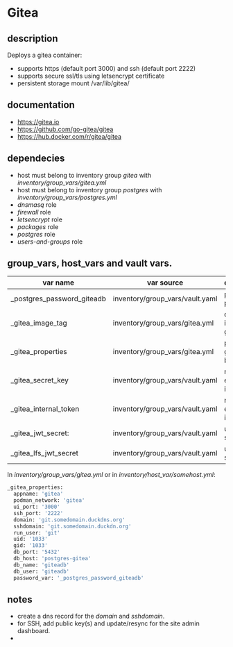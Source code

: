 # Gitea 

## description
Deploys a gitea container:

* supports https (default port 3000) and ssh (default port 2222)
* supports secure ssl/tls using letsencrypt certificate
* persistent storage mount /var/lib/gitea/

## documentation

* https://gitea.io
* https://github.com/go-gitea/gitea
* https://hub.docker.com/r/gitea/gitea

## dependecies

* host must belong to inventory group *gitea* with *inventory/group_vars/gitea.yml*
* host must belong to inventory group *postgres* with *inventory/group_vars/postgres.yml*
* *dnsmasq* role
* *firewall* role
* *letsencrypt* role
* *packages* role
* *postgres* role
* *users-and-groups* role

## group_vars, host_vars and vault vars.

| var name                   | var source                      | description                        |
|----------------------------|---------------------------------|------------------------------------|
| _postgres_password_giteadb | inventory/group_vars/vault.yaml | postgres password                  |
| _gitea_image_tag           | inventory/group_vars/gitea.yml  | docker image tag gitea/gitea:<tag> |
| _gitea_properties          | inventory/group_vars/gitea.yml  | properties gitea, see below        |
| _gitea_secret_key          | inventory/group_vars/vault.yaml | random at every install            |
| _gitea_internal_token      | inventory/group_vars/vault.yaml | random at every install            |
| _gitea_jwt_secret:         | inventory/group_vars/vault.yaml | unique string                      |
| _gitea_lfs_jwt_secret      | inventory/group_vars/vault.yaml | unique string                      |


In *inventory/group_vars/gitea.yml* or in *inventory/host_var/somehost.yml*:
```bash
_gitea_properties:
  appname: 'gitea'
  podman_network: 'gitea'
  ui_port: '3000'
  ssh_port: '2222'
  domain: 'git.somedomain.duckdns.org'
  sshdomain: 'git.somedomain.duckdn.org'
  run_user: 'git'
  uid: '1033'
  gid: '1033'
  db_port: '5432'
  db_host: 'postgres-gitea'
  db_name: 'giteadb'
  db_user: 'giteadb'
  password_var: '_postgres_password_giteadb'
```

## notes

* create a dns record for the *domain* and *sshdomain*.
* for SSH, add public key(s) and update/resync for the site admin dashboard.
* 
